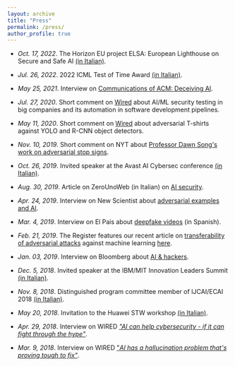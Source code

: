 ```yaml
---
layout: archive
title: "Press"
permalink: /press/
author_profile: true
---
```


- _Oct. 17, 2022_. The Horizon EU project ELSA: European Lighthouse on Secure and Safe AI [(in Italian)](https://www.unica.it/unica/page/it/intelligenza_artificiale_luniversita_di_cagliari_nel_network_europeo_elsa).

- _Jul. 26, 2022_. 2022 ICML Test of Time Award [(in Italian)](https://www.unica.it/unica/page/it/prestigioso_riconoscimento_internazionale_a_battista_biggio).

- _May 25, 2021_. Interview on [Communications of ACM: Deceiving AI](https://cacm.acm.org/news/252832-deceiving-ai/fulltext).

- _Jul. 27, 2020_. Short comment on [Wired](https://www.wired.com/story/facebooks-red-team-hacks-ai-programs/) about AI/ML security testing in big companies and its automation in software development pipelines.

- _May 11, 2020_. Short comment on [Wired](https://www.wired.co.uk/article/facial-recognition-t-shirt-block?fbclid=IwAR0rE2Fzsx7kirRuFH7N9GdkWQPRzyEsehFPYdisci26WKcP4XPAR_zmZBc) about adversarial T-shirts against YOLO and R-CNN object detectors.

- _Nov. 10, 2019_. Short comment on NYT about [Professor Dawn Song's work on adversarial stop signs](https://www.nytimes.com/2019/11/10/technology/artificial-intelligence-dawn-song.html?rref=collec...n=undefined&region=stream&module=stream_unit&version=latest&contentPlacement=1&pgtype=collection).

- _Oct. 26, 2019_. Invited speaker at the Avast AI Cybersec conference [(in Italian)](https://www.unica.it/unica/page/it/sicurezza_informatica_e_ai_anche_unica_ne_discute_a_praga_con_avast).

- _Aug. 30, 2019_. Article on ZeroUnoWeb (in Italian) on [AI security](https://www.zerounoweb.it/analytics/cognitive-computing/sicurezza-e-tecniche-di-intelligenza-artificiale-perche-lai-e-vulnerabile/).

- _Apr. 24, 2019_. Interview on New Scientist about [adversarial examples and AI](https://www.newscientist.com/article/mg24232270-200-machine-mind-hack-the-new-threat-that-could-scupper-the-ai-revolution/).

- _Mar. 4, 2019_. Interview on El Pais about [deepfake videos](https://elpais.com/tecnologia/2019/02/22/actualidad/1550860211_324483.html) (in Spanish).

- _Feb. 21, 2019_. The Register features our recent article on [transferability of adversarial attacks](https://arxiv.org/abs/1809.02861) against machine learning [here](https://www.theregister.co.uk/2019/02/21/ai_attack_transfer/).

- _Jan. 03, 2019_. Interview on Bloomberg about [AI & hackers](https://www.bloomberg.com/news/articles/2019-01-03/artificial-intelligence-vs-the-hackers?srnd=premium).

- _Dec. 5, 2018_. Invited speaker at the IBM/MIT Innovation Leaders Summit [(in Italian)](https://www.unica.it/unica/it/news_notizie_s1.page?contentId=NTZ143634).

- _Nov. 8, 2018_. Distinguished program committee member of IJCAI/ECAI 2018 [(in Italian)](https://www.unica.it/unica/it/news_notizie_s1.page?contentId=NTZ137915).

- _May 20, 2018_. Invitation to the Huawei STW workshop [(in Italian)](https://www.unica.it/unica/it/news_notizie_s1.page?contentId=NTZ108869).

- _Apr. 29, 2018_. Interview on WIRED [_"AI can help cybersecurity - if it can fight through the hype"_](https://www.wired.com/story/ai-machine-learning-cybersecurity/).

- _Mar. 9, 2018_. Interview on WIRED ["_AI has a hallucination problem that's proving tough to fix"_](https://www.wired.com/story/ai-has-a-hallucination-problem-thats-proving-tough-to-fix/).

